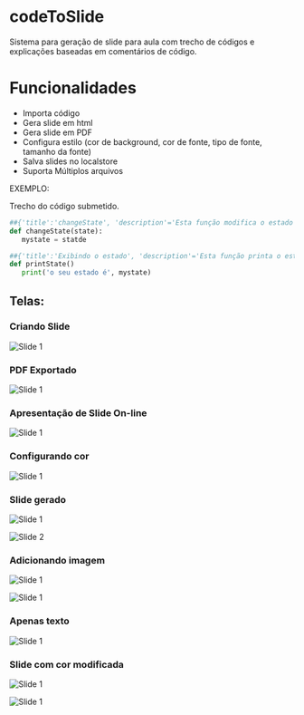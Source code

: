 # codeToSlide
Sistema para geração de slide para aula com trecho de códigos e explicações baseadas em comentários de código.

# Funcionalidades
* Importa código
* Gera slide em html
* Gera slide em PDF
* Configura estilo (cor de background, cor de fonte, tipo de fonte, tamanho da fonte)
* Salva slides no localstore 
* Suporta Múltiplos arquivos 

EXEMPLO:

Trecho do código submetido.

```python
##{'title':'changeState', 'description'='Esta função modifica o estado do usuário (state é uma string)'}
def changeState(state):
   mystate = statde

##{'title':'Exibindo o estado', 'description'='Esta função printa o estado do usuário no console.'}
def printState()
   print('o seu estado é', mystate)
```

## Telas:


### Criando Slide
![Slide 1](https://github.com/LuisAraujo/codeToSlide/blob/main/screens/screen_create.png?raw=true)

### PDF Exportado
![Slide 1](https://github.com/LuisAraujo/codeToSlide/blob/main/screens/export_pdf.png?raw=true)

### Apresentação de Slide On-line
![Slide 1](https://github.com/LuisAraujo/codeToSlide/blob/main/screens/slideonline.png?raw=true)

### Configurando cor
![Slide 1](https://github.com/LuisAraujo/codeToSlide/blob/main/screens/select_color.png?raw=true)


### Slide gerado
![Slide 1](https://github.com/LuisAraujo/codeToSlide/blob/main/screens/slide01.png?raw=true)

![Slide 2](https://github.com/LuisAraujo/codeToSlide/blob/main/screens/slide02.png?raw=true)


### Adicionando imagem
![Slide 1](https://github.com/LuisAraujo/codeToSlide/blob/main/screens/screen_image_desc.png?raw=true)

![Slide 1](https://github.com/LuisAraujo/codeToSlide/blob/main/screens/screen_image.png?raw=true)


### Apenas texto
![Slide 1](https://github.com/LuisAraujo/codeToSlide/blob/main/screens/screen_text.png?raw=true)



### Slide com cor modificada
![Slide 1](https://github.com/LuisAraujo/codeToSlide/blob/main/screens/slide_color.png?raw=true)

![Slide 1](https://github.com/LuisAraujo/codeToSlide/blob/main/screens/slide_color2.png?raw=true)